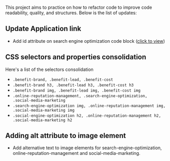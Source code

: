 This project aims to practice on how to refactor code to improve code readability, quality, and structures. Below is the list of updates:
## Update Application link
- Add id attribute on search engine optimization code block ([click to view](https://github.com/tatiya-w/module-1-challenge/blob/main/index.html#L29))
 
## CSS selectors and properties consolidation 
Here's a list of the selectors consolidation 
- `.benefit-brand, .benefit-lead, .benefit-cost`
- `.benefit-brand h3, .benefit-lead h3, .benefit-cost h3`
- `.benefit-brand img, .benefit-lead img, .benefit-cost img`
- `.online-reputation-management, .search-engine-optimization, .social-media-marketing`
- `.search-engine-optimization img, .online-reputation-management img, .social-media-marketing img`
- `.social-engine-optimization h2, .online-reputation-management h2, .social-media-marketing h2`

## Adding alt attribute to image element
- Add alternative text to image elements for search-engine-optimization, online-reputation-management and social-media-marketing.
